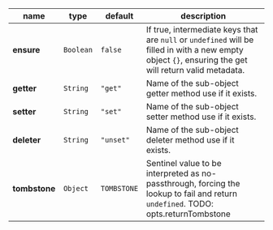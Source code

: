 
| name          | type      | default     | description                                                                                                                                            |
| ------------- | --------- | ----------- | ------------------------------------------------------------------------------------------------------------------------------------------------------ |
| **ensure**    | `Boolean` | `false`     | If true, intermediate keys that are `null` or `undefined` will be filled in with a new empty object `{}`, ensuring the get will return valid metadata. |
| **getter**    | `String`  | `"get"`     | Name of the sub-object getter method use if it exists.                                                                                                 |
| **setter**    | `String`  | `"set"`     | Name of the sub-object setter method use if it exists.                                                                                                 |
| **deleter**   | `String`  | `"unset"`   | Name of the sub-object deleter method use if it exists.                                                                                                |
| **tombstone** | `Object`  | `TOMBSTONE` | Sentinel value to be interpreted as no-passthrough, forcing the lookup to fail and return `undefined`. TODO: opts.returnTombstone                      |

